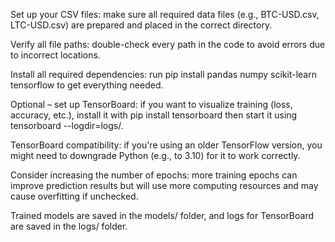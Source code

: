 Set up your CSV files: make sure all required data files (e.g., BTC-USD.csv, LTC-USD.csv) are prepared and placed in the correct directory.

Verify all file paths: double-check every path in the code to avoid errors due to incorrect locations.

Install all required dependencies: run pip install pandas numpy scikit-learn tensorflow to get everything needed.

Optional – set up TensorBoard: if you want to visualize training (loss, accuracy, etc.), install it with pip install tensorboard then start it using tensorboard --logdir=logs/.

TensorBoard compatibility: if you're using an older TensorFlow version, you might need to downgrade Python (e.g., to 3.10) for it to work correctly.

Consider increasing the number of epochs: more training epochs can improve prediction results but will use more computing resources and may cause overfitting if unchecked.

Trained models are saved in the models/ folder, and logs for TensorBoard are saved in the logs/ folder.
